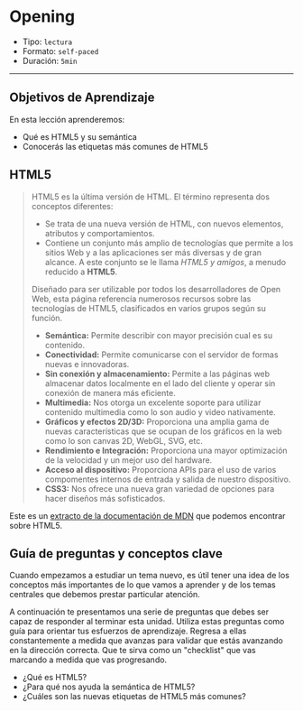 # Opening

- Tipo: `lectura`
- Formato: `self-paced`
- Duración: `5min`

***

## Objetivos de Aprendizaje

En esta lección aprenderemos:

- Qué es HTML5 y su semántica
- Conocerás las etiquetas más comunes de HTML5

## HTML5

> HTML5 es la última versión de HTML. El término representa dos conceptos
> diferentes:
>
> - Se trata de una nueva versión de HTML, con nuevos elementos, atributos y
>   comportamientos.
> - Contiene un conjunto más amplio de tecnologías que permite a los sitios Web
>   y a las aplicaciones ser más diversas y de gran alcance. A este conjunto se
>   le llama _HTML5 y amigos_, a menudo reducido a **HTML5**.
>
> Diseñado para ser utilizable por todos los desarrolladores de Open Web, esta
> página referencía numerosos recursos sobre las tecnologías de HTML5,
> clasificados en varios grupos según su función.
>
> - **Semántica:** Permite describir con mayor precisión cual es su contenido.
> - **Conectividad:** Permite comunicarse con el servidor de formas nuevas e
>   innovadoras.
> - **Sin conexión y almacenamiento:** Permite a las páginas web almacenar datos
>   localmente en el lado del cliente y operar sin conexión de manera más eficiente.
> - **Multimedia:** Nos otorga un excelente soporte para utilizar contenido
>   multimedia como lo son audio y video nativamente.
> - **Gráficos y efectos 2D/3D:** Proporciona una amplia gama de nuevas
>   características que se ocupan de los gráficos en la web como lo son canvas
>   2D, WebGL, SVG, etc.
> - **Rendimiento e Integración:** Proporciona una mayor optimización de la
>   velocidad y un mejor uso del hardware.
> - **Acceso al dispositivo:** Proporciona APIs para el uso de varios
>   compomentes internos de entrada y salida de nuestro dispositivo.
> - **CSS3:** Nos ofrece una nueva gran variedad de opciones para hacer diseños
>   más sofisticados.

Este es un [extracto de la documentación de MDN](https://developer.mozilla.org/es/docs/HTML/HTML5)
que podemos encontrar sobre HTML5.

## Guía de preguntas y conceptos clave

Cuando empezamos a estudiar un tema nuevo, es útil tener una idea de los
conceptos más importantes de lo que vamos a aprender y de los temas centrales
que debemos prestar particular atención.

A continuación te presentamos una serie de preguntas que debes ser capaz de
responder al terminar esta unidad. Utiliza estas preguntas como guía para
orientar tus esfuerzos de aprendizaje. Regresa a ellas constantemente a
medida que avanzas para validar que estás avanzando en la dirección correcta.
Que te sirva como un "checklist" que vas marcando a medida que vas progresando.

- ¿Qué es HTML5?
- ¿Para qué nos ayuda la semántica de HTML5?
- ¿Cuáles son las nuevas etiquetas de HTML5 más comunes?
